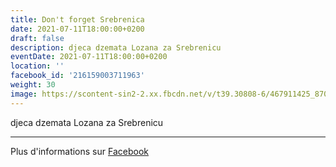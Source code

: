```yaml
---
title: Don't forget Srebrenica
date: 2021-07-11T18:00:00+0200
draft: false
description: djeca dzemata Lozana za Srebrenicu
eventDate: 2021-07-11T18:00:00+0200
location: ''
facebook_id: '216159003711963'
weight: 30
image: https://scontent-sin2-2.xx.fbcdn.net/v/t39.30808-6/467911425_8702124949883247_8451066247417132989_n.jpg?_nc_cat=103&ccb=1-7&_nc_sid=9e60e4&_nc_ohc=DNxHGDNuJfcQ7kNvwFOhS1E&_nc_oc=AdkeOIO7UXdHR5GQXZ1QXEE0O4nPQNrv8JbxFmxMC1PSsQNlatNNZaJw4tyUV8gbC1g&_nc_zt=23&_nc_ht=scontent-sin2-2.xx&edm=ABTKTjYEAAAA&_nc_gid=HNqQNB8Z-QRJxuzf_Wk9jw&oh=00_AfO7jpTn7ladzavsCDid1Ire-gf7w4n5rZcmSU2DNlU1hQ&oe=686D31D9
---
```


djeca dzemata Lozana za Srebrenicu

---

Plus d'informations sur [Facebook](https://facebook.com/events/216159003711963)